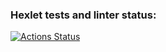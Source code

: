 ### Hexlet tests and linter status:
[![Actions Status](https://github.com/J-U-L-I-Y-A/frontend-project-44/workflows/hexlet-check/badge.svg)](https://github.com/J-U-L-I-Y-A/frontend-project-44/actions)